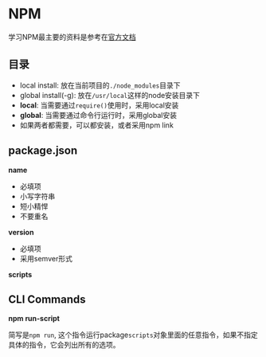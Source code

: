 # NPM

学习NPM最主要的资料是参考在[官方文档](https://docs.npmjs.com)

## 目录

* local install: 放在当前项目的`./node_modules`目录下
* global install(-g): 放在`/usr/local`这样的node安装目录下
* **local**:  当需要通过`require()`使用时，采用local安装
* **global**: 当需要通过命令行运行时，采用global安装
* 如果两者都需要，可以都安装，或者采用npm link


## package.json

**name**

* 必填项
* 小写字符串
* 短小精悍
* 不要重名


**version**

* 必填项
* 采用semver形式


**scripts**

## CLI Commands

**npm run-script**

简写是`npm run`, 这个指令运行package`scripts`对象里面的任意指令，如果不指定具体的指令，它会列出所有的选项。
